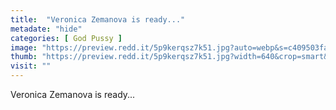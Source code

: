 ```yaml
---
title:  "Veronica Zemanova is ready..."
metadate: "hide"
categories: [ God Pussy ]
image: "https://preview.redd.it/5p9kerqsz7k51.jpg?auto=webp&s=c409503fa258b9255295705e167b51b74739fa7a"
thumb: "https://preview.redd.it/5p9kerqsz7k51.jpg?width=640&crop=smart&auto=webp&s=fa5cc7f924482eb09dc9180c2e009bc0a04d9341"
visit: ""
---
```

Veronica Zemanova is ready...
